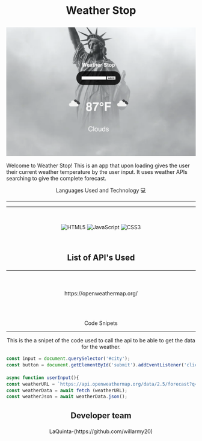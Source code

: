 # <p align="center"> Weather Stop</p>

<p align ="center" >
<img width="750" alt="Screen Shot 2021-07-27 at 12 06 39 PM" src="/images/weather.png">
</p>

Welcome to Weather Stop!  This is an app that upon loading gives the user their current weather temperature by the user input. It uses weather APIs searching to give the complete forecast. 

<p align="center"> Languages Used and Technology 💻</p><hr>

<hr>
<br>
 <p align="center"> 
<img alt="HTML5" src="https://img.shields.io/badge/html5%20-%23E34F26.svg?&style=for-the-badge&logo=html5&logoColor=white"/>
<img alt="JavaScript" src="https://img.shields.io/badge/javascript%20-%23323330.svg?&style=for-the-badge&logo=javascript&logoColor=%23F7DF1E"/>
<img alt="CSS3" src="https://img.shields.io/badge/css3%20-%231572B6.svg?&style=for-the-badge&logo=css3&logoColor=white"/>
</p>
<br>


## <p align="center"> List of API's Used</p><hr>
<br>

 <p align="center"> https://openweathermap.org/</p>

<br>
<br>

 <p align="center">Code Snipets</p><hr>

 <p align="center">This is the a snipet of the code used to call the api to be able to get the data for the weather. </p>

 ```jsx
 const input = document.querySelector('#city');
const button = document.getElementById('submit').addEventListener('click', userInput);

async function userInput(){
const weatherURL = `https://api.openweathermap.org/data/2.5/forecast?q=${input.value}&appid=${APIKEY}`;
const weatherData = await fetch (weatherURL);
const weatherJson = await weatherData.json();

 ```


## <p align="center"> Developer team</p>


<p align="center">LaQuinta-(https://github.com/willarmy20)</p>




